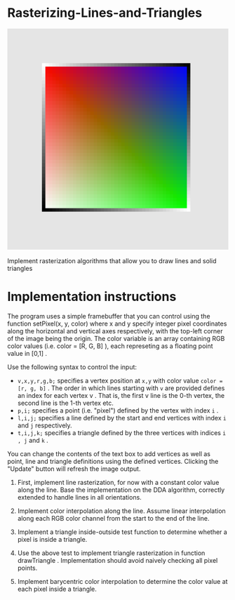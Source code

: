 # Rasterizing-Lines-and-Triangles

![output](./output.png)

Implement rasterization algorithms that allow you to draw lines and solid triangles

# Implementation instructions

The program uses a simple framebuffer that you can control using the function setPixel(x, y, color) where x and y specify integer
pixel coordinates along the horizontal and vertical axes respectively, with the top-left corner of the image being the origin. The color
variable is an array containing RGB color values (i.e. color = [R, G, B] ), each represeting as a floating point value in [0,1] .

Use the following syntax to control the input:

- `v,x,y,r,g,b;` specifies a vertex position at `x,y` with color value `color = [r, g, b]` . The order in which lines starting with `v`
are provided defines an index for each vertex v . That is, the first v line is the 0-th vertex, the second line is the 1-th vertex etc.
- `p,i;` specifies a point (i.e. "pixel") defined by the vertex with index `i` .
- `l,i,j;` specifies a line defined by the start and end vertices with index `i` and `j` respectively.
- `t,i,j,k;` specifies a triangle defined by the three vertices with indices `i , j` and `k` .

You can change the contents of the text box to add vertices as well as point, line and triangle definitions using the defined vertices.
Clicking the "Update" button will refresh the image output.

1. First, implement line rasterization, for now with a constant color value along the line. Base the implementation on the DDA algorithm, correctly extended to handle lines in all orientations. 

2. Implement color interpolation along the line. Assume linear interpolation along each RGB color channel from the start to the end of the line. 

3. Implement a triangle inside-outside test function to determine whether a pixel is inside a triangle.

4. Use the above test to implement triangle rasterization in function drawTriangle . Implementation should avoid naively checking all pixel points. 

5. Implement barycentric color interpolation to determine the color value at each pixel inside a triangle. 
